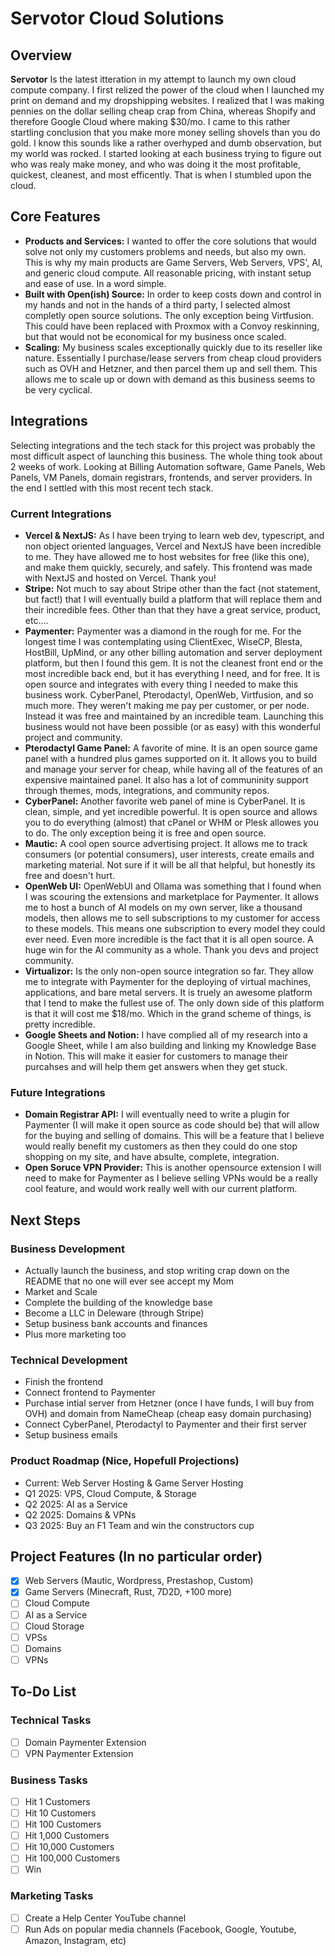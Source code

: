 # Servotor Cloud Solutions

## Overview

**Servotor** Is the latest itteration in my attempt to launch my own cloud compute company. I first relized the power of the cloud when I launched my print on demand and my dropshipping websites. I realized that I was making pennies on the dollar selling cheap crap from China, whereas Shopify and therefore Google Cloud where making $30/mo. I came to this rather startling conclusion that you make more money selling shovels than you do gold. I know this sounds like a rather overhyped and dumb observation, but my world was rocked. I started looking at each business trying to figure out who was realy make money, and who was doing it the most profitable, quickest, cleanest, and most efficently. That is when I stumbled upon the cloud. 

## Core Features

- **Products and Services:** I wanted to offer the core solutions that would solve not only my customers problems and needs, but also my own. This is why my main products are Game Servers, Web Servers, VPS', AI, and generic cloud compute. All reasonable pricing, with instant setup and ease of use. In a word simple.
- **Built with Open(ish) Source:** In order to keep costs down and control in my hands and not in the hands of a third party, I selected almost completly open source solutions. The only exception being Virtfusion. This could have been replaced with Proxmox with a Convoy reskinning, but that would not be economical for my business once scaled.
- **Scaling:** My business scales exceptionally quickly due to its reseller like nature. Essentially I purchase/lease servers from cheap cloud providers such as OVH and Hetzner, and then parcel them up and sell them. This allows me to scale up or down with demand as this business seems to be very cyclical.

## Integrations

Selecting integrations and the tech stack for this project was probably the most difficult aspect of launching this business. The whole thing took about 2 weeks of work. Looking at Billing Automation software, Game Panels, Web Panels, VM Panels, domain registrars, frontends, and server providers. In the end I settled with this most recent tech stack.

### Current Integrations

- **Vercel & NextJS:** As I have been trying to learn web dev, typescript, and non object oriented languages, Vercel and NextJS have been incredible to me. They have allowed me to host websites for free (like this one), and make them quickly, securely, and safely. This frontend was made with NextJS and hosted on Vercel. Thank you!
- **Stripe:** Not much to say about Stripe other than the fact (not statement, but fact!) that I will eventually build a platform that will replace them and their incredible fees. Other than that they have a great service, product, etc....
- **Paymenter:** Paymenter was a diamond in the rough for me. For the longest time I was contemplating using ClientExec, WiseCP, Blesta, HostBill, UpMind, or any other billing automation and server deployment platform, but then I found this gem. It is not the cleanest front end or the most incredible back end, but it has everything I need, and for free. It is open source and integrates with every thing I needed to make this business work. CyberPanel, Pterodactyl, OpenWeb, Virtfusion, and so much more. They weren't making me pay per customer, or per node. Instead it was free and maintained by an incredible team. Launching this business would not have been possible (or as easy) with this wonderful project and community.
- **Pterodactyl Game Panel:** A favorite of mine. It is an open source game panel with a hundred plus games supported on it. It allows you to build and manage your server for cheap, while having all of the features of an expensive maintained panel. It also has a lot of communinity support through themes, mods, integrations, and community repos.
- **CyberPanel:** Another favorite web panel of mine is CyberPanel. It is clean, simple, and yet incredible powerful. It is open source and allows you to do everything (almost) that cPanel or WHM or Plesk allowes you to do. The only exception being it is free and open source.
- **Mautic:** A cool open source advertising project. It allows me to track consumers (or potential consumers), user interests, create emails and marketing material. Not sure if it will be all that helpful, but honestly its free and doesn't hurt.
- **OpenWeb UI:** OpenWebUI and Ollama was something that I found when I was scouring the extensions and marketplace for Paymenter. It allows me to host a bunch of AI models on my own server, like a thousand models, then allows me to sell subscriptions to my customer for access to these models. This means one subscription to every model they could ever need. Even more incredible is the fact that it is all open source. A huge win for the AI community as a whole. Thank you devs and project community.
- **Virtualizor:** Is the only non-open source integration so far. They allow me to integrate with Paymenter for the deploying of virtual machines, applications, and bare metal servers. It is truely an awesome platform that I tend to make the fullest use of. The only down side of this platform is that it will cost me $18/mo. Which in the grand scheme of things, is pretty incredible.
- **Google Sheets and Notion:** I have complied all of my research into a Google Sheet, while I am also building and linking my Knowledge Base in Notion. This will make it easier for customers to manage their purcahses and will help them get answers when they get stuck.

### Future Integrations

- **Domain Registrar API:** I will eventually need to write a plugin for Paymenter (I will make it open source as code should be) that will allow for the buying and selling of domains. This will be a feature that I believe would really benefit my customers as then they could do one stop shopping on my site, and have absulte, complete, integration.
- **Open Soruce VPN Provider:** This is another opensource extension I will need to make for Paymenter as I believe selling VPNs would be a really cool feature, and would work really well with our current platform. 

## Next Steps

### Business Development

- Actually launch the business, and stop writing crap down on the README that no one will ever see accept my Mom
- Market and Scale
- Complete the building of the knowledge base
- Become a LLC in Deleware (through Stripe)
- Setup business bank accounts and finances
- Plus more marketing too

### Technical Development

- Finish the frontend
- Connect frontend to Paymenter
- Purchase intial server from Hetzner (once I have funds, I will buy from OVH) and domain from NameCheap (cheap easy domain purchasing)
- Connect CyberPanel, Pterodactyl to Paymenter and their first server
- Setup business emails

### Product Roadmap (Nice, Hopefull Projections)

- Current: Web Server Hosting & Game Server Hosting
- Q1 2025: VPS, Cloud Compute, & Storage
- Q2 2025: AI as a Service
- Q2 2025: Domains & VPNs
- Q3 2025: Buy an F1 Team and win the constructors cup

## Project Features (In no particular order)

- [x] Web Servers (Mautic, Wordpress, Prestashop, Custom) 
- [x] Game Servers (Minecraft, Rust, 7D2D, +100 more)
- [ ] Cloud Compute
- [ ] AI as a Service
- [ ] Cloud Storage
- [ ] VPSs
- [ ] Domains
- [ ] VPNs

## To-Do List

### Technical Tasks

- [ ] Domain Paymenter Extension
- [ ] VPN Paymenter Extension

### Business Tasks

- [ ] Hit 1 Customers
- [ ] Hit 10 Customers
- [ ] Hit 100 Customers
- [ ] Hit 1,000 Customers
- [ ] Hit 10,000 Customers
- [ ] Hit 100,000 Customers
- [ ] Win

### Marketing Tasks

- [ ] Create a Help Center YouTube channel
- [ ] Run Ads on popular media channels (Facebook, Google, Youtube, Amazon, Instagram, etc)
